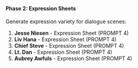 #### Phase 2: Expression Sheets

Generate expression variety for dialogue scenes:

1. **Jesse Niesen** - Expression Sheet (PROMPT 4)
2. **Liv Hana** - Expression Sheet (PROMPT 4)
3. **Chief Steve** - Expression Sheet (PROMPT 4)
4. **Lt. Dan** - Expression Sheet (PROMPT 4)
5. **Aubrey Awfuls** - Expression Sheet (PROMPT 4)
